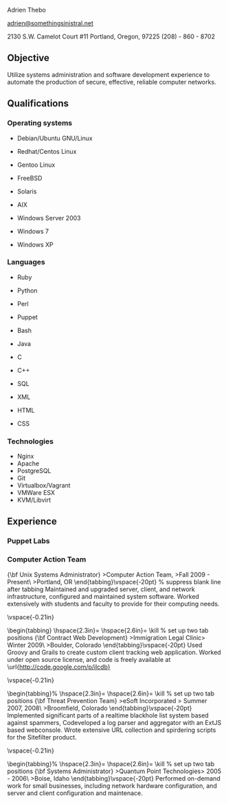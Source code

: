 Adrien Thebo

adrien@somethingsinistral.net

2130 S.W. Camelot Court #11
Portland, Oregon, 97225
(208) - 860 - 8702

Objective
---------

Utilize systems administration and software development experience to automate
the production of secure, effective, reliable computer networks.

Qualifications
--------------

### Operating systems

  * Debian/Ubuntu GNU/Linux
  * Redhat/Centos Linux
  * Gentoo Linux

  * FreeBSD
  * Solaris
  * AIX

  * Windows Server 2003
  * Windows 7
  * Windows XP

### Languages

  * Ruby
  * Python
  * Perl

  * Puppet
  * Bash

  * Java
  * C
  * C++

  * SQL
  * XML

  * HTML
  * CSS

### Technologies

  * Nginx
  * Apache
  * PostgreSQL
  * Git
  * Virtualbox/Vagrant
  * VMWare ESX
  * KVM/Libvirt

Experience
----------

### Puppet Labs


### Computer Action Team


  {\bf Unix Systems Administrator} \>Computer Action Team, \>Fall 2009 - Present\\
			   \>Portland, OR
  \end{tabbing}\vspace{-20pt}      % suppress blank line after tabbing
  Maintained and upgraded server, client, and network infrastructure, configured
  and maintained system software. Worked extensively with students and faculty to
  provide for their computing needs.

  \vspace{-0.21in}

  \begin{tabbing}
  \hspace{2.3in}\= \hspace{2.6in}\= \kill % set up two tab positions
  {\bf Contract Web Development} \>Immigration Legal Clinic\> Winter 2009\\
			\>Boulder, Colorado
  \end{tabbing}\vspace{-20pt}
  Used Groovy and Grails to create custom client tracking web application.
  Worked under open source license, and code is freely available at
  \url{http://code.google.com/p/ilcdb}

  \vspace{-0.21in}

  \begin{tabbing}%
  \hspace{2.3in}\= \hspace{2.6in}\= \kill % set up two tab positions
  {\bf Threat Prevention Team}  \>eSoft Incorporated \> Summer 2007, 2008\\
			\>Broomfield, Colorado
  \end{tabbing}\vspace{-20pt}
  Implemented significant parts of a realtime blackhole list system based
  against spammers, Codeveloped a log parser and aggregator with an ExtJS
  based webconsole. Wrote extensive URL collection and spirdering
  scripts for the Sitefilter product.

  \vspace{-0.21in}

  \begin{tabbing}%
  \hspace{2.3in}\= \hspace{2.6in}\= \kill % set up two tab positions
  {\bf Systems Administrator} \>Quantum Point Technologies\> 2005 - 2006\\
			\>Boise, Idaho
  \end{tabbing}\vspace{-20pt}
  Performed on-demand work for small businesses, including network hardware
  configuration, and server and client configuration and maintenace.

